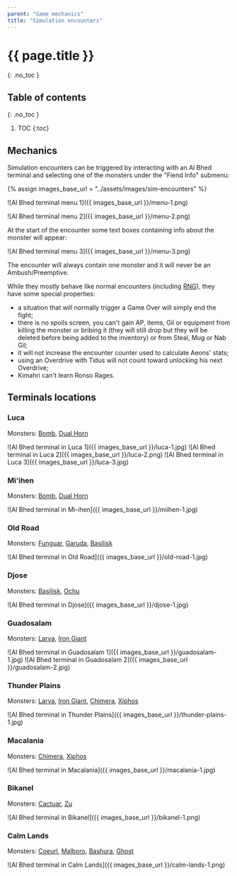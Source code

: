 ```yaml
---
parent: "Game mechanics"
title: "Simulation encounters"
---
```

# {{ page.title }}
{: .no_toc }

## Table of contents
{: .no_toc }

1. TOC
{:toc}

## Mechanics
Simulation encounters can be triggered by interacting with an Al Bhed terminal and selecting one of the monsters under the "Fiend Info" submenu:

{% assign images_base_url = "../assets/images/sim-encounters" %}

![Al Bhed terminal menu 1]({{ images_base_url }}/menu-1.png)

![Al Bhed terminal menu 2]({{ images_base_url }}/menu-2.png)

At the start of the encounter some text boxes containing info about the monster will appear:

![Al Bhed terminal menu 3]({{ images_base_url }}/menu-3.png)

The encounter will always contain one monster and it will never be an Ambush/Preemptive.

While they mostly behave like normal encounters (including [RNG](../rng)), they have some special properties:
- a situation that will normally trigger a Game Over will simply end the fight;
- there is no spoils screen, you can't gain AP, items, Gil or equipment from killing the monster or bribing it (they will still drop but they will be deleted before being added to the inventory) or from Steal, Mug or Nab Gil;
- it will not increase the encounter counter used to calculate Aeons' stats;
- using an Overdrive with Tidus will not count toward unlocking his next Overdrive;
- Kimahri can't learn Ronso Rages.

## Terminals locations

### Luca
Monsters: [Bomb](../monsters/bomb), [Dual Horn](../monsters/dual-horn)

![Al Bhed terminal in Luca 1]({{ images_base_url }}/luca-1.jpg)
![Al Bhed terminal in Luca 2]({{ images_base_url }}/luca-2.png)
![Al Bhed terminal in Luca 3]({{ images_base_url }}/luca-3.jpg)

### Mi'ihen
Monsters: [Bomb](../monsters/bomb), [Dual Horn](../monsters/dual-horn)

![Al Bhed terminal in Mi-ihen]({{ images_base_url }}/miihen-1.jpg)

### Old Road
Monsters: [Funguar](../monsters/funguar), [Garuda](../monsters/garuda), [Basilisk](../monsters/basilisk)

![Al Bhed terminal in Old Road]({{ images_base_url }}/old-road-1.jpg)

### Djose
Monsters: [Basilisk](../monsters/basilisk), [Ochu](../monsters/ochu)

![Al Bhed terminal in Djose]({{ images_base_url }}/djose-1.jpg)

### Guadosalam
Monsters: [Larva](../monsters/larva), [Iron Giant](../monsters/iron-giant)

![Al Bhed terminal in Guadosalam 1]({{ images_base_url }}/guadosalam-1.jpg)
![Al Bhed terminal in Guadosalam 2]({{ images_base_url }}/guadosalam-2.jpg)

### Thunder Plains
Monsters: [Larva](../monsters/larva), [Iron Giant](../monsters/iron-giant), [Chimera](../monsters/chimera), [Xiphos](../monsters/xiphos)

![Al Bhed terminal in Thunder Plains]({{ images_base_url }}/thunder-plains-1.jpg)

### Macalania
Monsters: [Chimera](../monsters/chimera), [Xiphos](../monsters/xiphos)

![Al Bhed terminal in Macalania]({{ images_base_url }}/macalania-1.jpg)

### Bikanel
Monsters: [Cactuar](../monsters/cactuar), [Zu](../monsters/zu)

![Al Bhed terminal in Bikanel]({{ images_base_url }}/bikanel-1.png)

### Calm Lands
Monsters: [Coeurl](../monsters/coeurl), [Malboro](../monsters/malboro), [Bashura](../monsters/bashura), [Ghost](../monsters/ghost)

![Al Bhed terminal in Calm Lands]({{ images_base_url }}/calm-lands-1.png)
